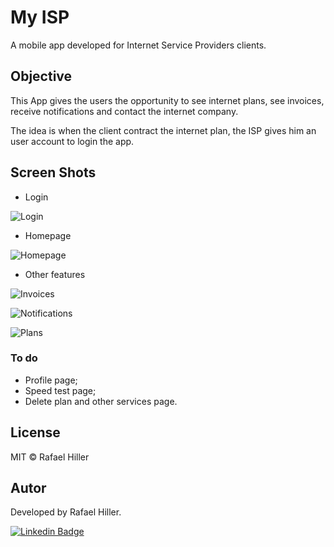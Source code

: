 # My ISP

A mobile app developed for Internet Service Providers clients. 

## Objective

This App gives the users the opportunity to see internet plans, see invoices, receive notifications and contact the internet company.

The idea is when the client contract the internet plan, the ISP gives him an user account to login the app.

## Screen Shots

* Login

![Login](/images/login.png)

* Homepage

![Homepage](/images/home_page.png)

* Other features

![Invoices](/images/invoices.png)

![Notifications](/images/notifications.png)

![Plans](/images/plans.png)

### To do
* Profile page;
* Speed test page;
* Delete plan and other services page.

## License

MIT © Rafael Hiller

## Autor

Developed by Rafael Hiller.

[![Linkedin Badge](https://img.shields.io/badge/-Rafael-blue?style=flat-square&logo=Linkedin&logoColor=white&link=hhttps://www.linkedin.com/in/rafael-hiller-0aa187133/)](https://www.linkedin.com/in/rafael-hiller-0aa187133/) 
